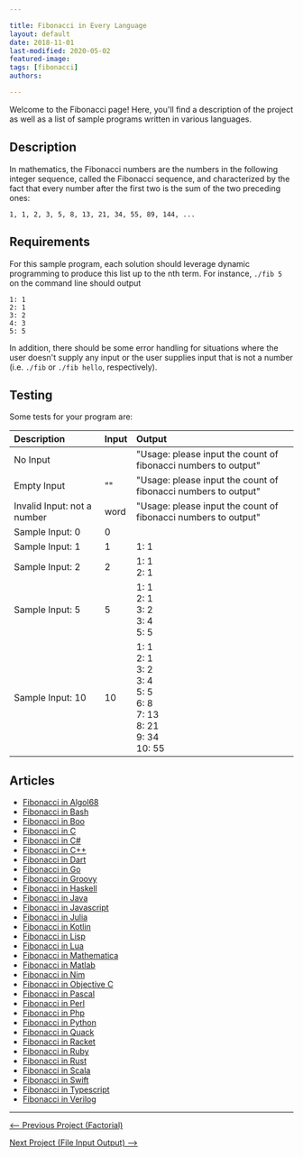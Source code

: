 ```yaml
---

title: Fibonacci in Every Language
layout: default
date: 2018-11-01
last-modified: 2020-05-02
featured-image:
tags: [fibonacci]
authors:

---
```


Welcome to the Fibonacci page! Here, you'll find a description of the project as well as a list of sample programs written in various languages.

## Description

In mathematics, the Fibonacci numbers are the numbers in the following integer
sequence, called the Fibonacci sequence, and characterized by the fact that
every number after the first two is the sum of the two preceding ones:

    1, 1, 2, 3, 5, 8, 13, 21, 34, 55, 89, 144, ...


## Requirements

For this sample program, each solution should leverage dynamic programming to produce this
list up to the nth term. For instance, `./fib 5` on the command line should output

```
1: 1
2: 1
3: 2
4: 3
5: 5
```

In addition, there should be some error handling for situations where the user
doesn't supply any input or the user supplies input that is not a number
(i.e. `./fib` or `./fib hello`, respectively).


## Testing

Some tests for your program are:

| Description | Input | Output |
| :---------- | :---- | :----- |
| No Input                    |      | "Usage: please input the count of fibonacci numbers to output" |
| Empty Input                 | ""   | "Usage: please input the count of fibonacci numbers to output" |
| Invalid Input: not a number | word | "Usage: please input the count of fibonacci numbers to output" |
| Sample Input: 0  | 0  | |
| Sample Input: 1  | 1  | 1: 1 |
| Sample Input: 2  | 2  | 1: 1<br />2: 1 |
| Sample Input: 5  | 5  | 1: 1<br />2: 1<br />3: 2<br />3: 4<br />5: 5 |
| Sample Input: 10 | 10 | 1: 1<br />2: 1<br />3: 2<br />3: 4<br />5: 5<br />6: 8<br />7: 13<br />8: 21<br />9: 34<br />10: 55 |


## Articles

- [Fibonacci in Algol68](https://sampleprograms.io/projects/fibonacci/algol68)
- [Fibonacci in Bash](https://sampleprograms.io/projects/fibonacci/bash)
- [Fibonacci in Boo](https://sampleprograms.io/projects/fibonacci/boo)
- [Fibonacci in C](https://sampleprograms.io/projects/fibonacci/c)
- [Fibonacci in C#](https://sampleprograms.io/projects/fibonacci/c-sharp)
- [Fibonacci in C++](https://sampleprograms.io/projects/fibonacci/c-plus-plus)
- [Fibonacci in Dart](https://sampleprograms.io/projects/fibonacci/dart)
- [Fibonacci in Go](https://sampleprograms.io/projects/fibonacci/go)
- [Fibonacci in Groovy](https://sampleprograms.io/projects/fibonacci/groovy)
- [Fibonacci in Haskell](https://sampleprograms.io/projects/fibonacci/haskell)
- [Fibonacci in Java](https://sampleprograms.io/projects/fibonacci/java)
- [Fibonacci in Javascript](https://sampleprograms.io/projects/fibonacci/javascript)
- [Fibonacci in Julia](https://sampleprograms.io/projects/fibonacci/julia)
- [Fibonacci in Kotlin](https://sampleprograms.io/projects/fibonacci/kotlin)
- [Fibonacci in Lisp](https://sampleprograms.io/projects/fibonacci/lisp)
- [Fibonacci in Lua](https://sampleprograms.io/projects/fibonacci/lua)
- [Fibonacci in Mathematica](https://sampleprograms.io/projects/fibonacci/mathematica)
- [Fibonacci in Matlab](https://sampleprograms.io/projects/fibonacci/matlab)
- [Fibonacci in Nim](https://sampleprograms.io/projects/fibonacci/nim)
- [Fibonacci in Objective C](https://sampleprograms.io/projects/fibonacci/objective-c)
- [Fibonacci in Pascal](https://sampleprograms.io/projects/fibonacci/pascal)
- [Fibonacci in Perl](https://sampleprograms.io/projects/fibonacci/perl)
- [Fibonacci in Php](https://sampleprograms.io/projects/fibonacci/php)
- [Fibonacci in Python](https://sampleprograms.io/projects/fibonacci/python)
- [Fibonacci in Quack](https://sampleprograms.io/projects/fibonacci/quack)
- [Fibonacci in Racket](https://sampleprograms.io/projects/fibonacci/racket)
- [Fibonacci in Ruby](https://sampleprograms.io/projects/fibonacci/ruby)
- [Fibonacci in Rust](https://sampleprograms.io/projects/fibonacci/rust)
- [Fibonacci in Scala](https://sampleprograms.io/projects/fibonacci/scala)
- [Fibonacci in Swift](https://sampleprograms.io/projects/fibonacci/swift)
- [Fibonacci in Typescript](https://sampleprograms.io/projects/fibonacci/typescript)
- [Fibonacci in Verilog](https://sampleprograms.io/projects/fibonacci/verilog)

---

<nav class="project-nav">

<div id="prev">

[<-- Previous Project (Factorial)](https://sampleprograms.io/projects/factorial)

</div>

<div id="next">

[Next Project (File Input Output) -->](https://sampleprograms.io/projects/file-input-output)

</div>

</nav>